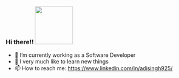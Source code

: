 ### Hi there!! <img src ='https://media.giphy.com/media/gM5qFksULw54NMWyry/giphy.gif'  style = height:100px style = width:100px style= padding-top:0px> 

- 🔭 I’m currently working as a Software Developer 
- 💬 I very much like to learn new things
- 📫 How to reach me: https://www.linkedin.com/in/adisingh925/
